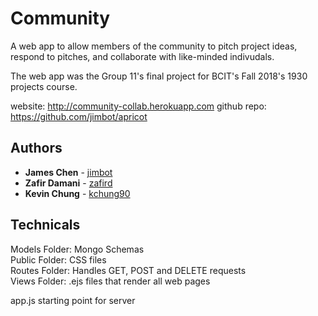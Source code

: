 # Community

A web app to allow members of the community to pitch project ideas, respond to pitches, and collaborate with like-minded indivudals. 

The web app was the Group 11's final project for BCIT's Fall 2018's 1930 projects course.

website: http://community-collab.herokuapp.com
github repo: https://github.com/jimbot/apricot

## Authors

* **James Chen** - [jimbot](https://github.com/jimbot)
* **Zafir Damani** - [zafird](https://github.com/zafird)
* **Kevin Chung** - [kchung90](https://github.com/kchung90)

## Technicals

Models Folder: Mongo Schemas  
Public Folder: CSS files  
Routes Folder: Handles GET, POST and DELETE requests  
Views Folder: .ejs files that render all web pages  

app.js starting point for server
